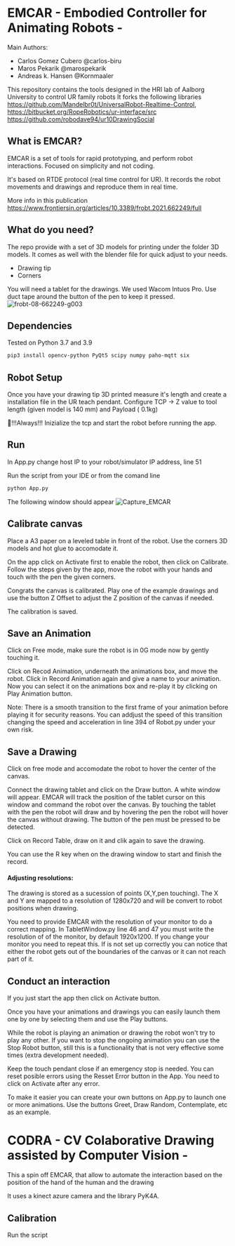 # EMCAR  - Embodied Controller for Animating Robots -

Main Authors:
- Carlos Gomez Cubero @carlos-biru
- Maros Pekarik @marospekarik
- Andreas k. Hansen @Kornmaaler

This repository contains the tools designed in the HRI lab of Aalborg University to control UR family robots
It forks the following libraries https://github.com/Mandelbr0t/UniversalRobot-Realtime-Control, https://bitbucket.org/RopeRobotics/ur-interface/src https://github.com/robodave94/ur10DrawingSocial

## What is EMCAR?

EMCAR is a set of tools for rapid prototyping, and perform robot interactions. Focused on simplicity and not coding.

It's based on RTDE protocol (real time control for UR). It records the robot movements and drawings and reproduce them in real time.

More info in this publication https://www.frontiersin.org/articles/10.3389/frobt.2021.662249/full

## What do you need?

The repo provide with a set of 3D models for printing under the folder 3D models.
It comes as well with the blender file for quick adjust to your needs.
- Drawing tip
- Corners

You will need a tablet for the drawings. We used Wacom Intuos Pro. Use duct tape around the button of the pen to keep it pressed.
![frobt-08-662249-g003](https://user-images.githubusercontent.com/69670188/224179422-ddf535f1-85aa-4785-9e57-bdcb79ae0097.jpg)

## Dependencies
Tested on Python 3.7 and 3.9

```sh
pip3 install opencv-python PyQt5 scipy numpy paho-mqtt six
```

## Robot Setup

Once you have your drawing tip 3D printed measure it's length and create a installation file in the UR teach pendant.
Configure TCP -> Z value to tool length (given model is 140 mm) and Payload ( 0.1kg) 

 🛑!!!Always!!! Inizialize the tcp and start the robot before running the app.

## Run
In App.py change host IP to your robot/simulator IP address, line 51

Run the script from your IDE or from the comand line
```sh
python App.py
```
The following window should appear
![Capture_EMCAR](https://user-images.githubusercontent.com/69670188/224175373-9fc7ca3f-0bd5-4a5c-8bfd-74aef145a235.PNG)

## Calibrate canvas

Place a A3 paper on a leveled table in front of the robot. Use the corners 3D models and hot glue to accomodate it.

On the app click on Activate first to enable the robot, then click on Calibrate. Follow the steps given by the app, move the robot with your hands and touch with the pen the given corners.

Congrats the canvas is calibrated. Play one of the example drawings and use the button Z Offset to adjust the Z position of the canvas if needed.

The calibration is saved.
## Save an Animation

Click on Free mode, make sure the robot is in 0G mode now by gently touching it.

Click on Recod Animation, underneath the animations box, and move the robot. Click in Record Animation again and give a name to your animation.
Now you can select it on the animations box and re-play it by clicking on Play Animation button.

Note: There is a smooth transition to the first frame of your animation before playing it for security reasons. You can addjust the speed of this transition changing the speed and acceleration in line 394 of Robot.py under your own risk.

## Save a Drawing

Click on free mode and accomodate the robot to hover the center of the canvas.

Connect the drawing tablet and click on the Draw button. A white window will appear. EMCAR will track the position of the tablet cursor on this window and command the robot over the canvas. By touching the tablet with the pen the robot will draw and by hovering the pen the robot will hover the canvas without drawing. The button of the pen must be pressed to be detected.

Click on Record Table, draw on it and clik again to save the drawing.

You can use the R key when on the drawing window to start and finish the record.

#### Adjusting resolutions:
The drawing is stored as a sucession of points (X,Y,pen touching). The X and Y are mapped to a resolution of 1280x720 and will be convert to robot positions when drawing.

You need to provide EMCAR with the resolution of your monitor to do a correct mapping. In TabletWindow.py line 46 and 47 you must write the resolution of of the monitor, by default 1920x1200. If you change your monitor you need to repeat this. If is not set up correctly you can notice that either the robot gets out of the boundaries of the canvas or it can not reach part of it.

## Conduct an interaction
If you just start the app then click on Activate button.

Once you have your animations and drawings you can easily launch them one by one by selecting them and use the Play buttons.

While the robot is playing an animation or drawing the robot won't try to play any other. If you want to stop the ongoing animation you can use the Stop Robot button, still this is a functionality that is not very effective some times (extra development needed).

Keep the touch pendant close if an emergency stop is needed. You can reset posible errors using the Resset Error button in the App. You need to click on Activate after any error.

To make it easier you can create your own buttons on App.py to launch one or more animations. Use the buttons Greet, Draw Random, Contemplate, etc as an example.




# CODRA - CV Colaborative Drawing assisted by Computer Vision -

This a spin off EMCAR, that allow to automate the interaction based on the position of the hand of the human and the drawing

It uses a kinect azure camera and the library PyK4A.

## Calibration
Run the script 
